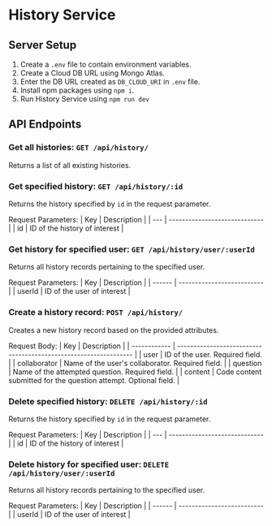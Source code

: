 # History Service

## Server Setup
1. Create a `.env` file to contain environment variables.
2. Create a Cloud DB URL using Mongo Atlas.
3. Enter the DB URL created as `DB_CLOUD_URI` in `.env` file.
4. Install npm packages using `npm i`.
5. Run History Service using `npm run dev`

## API Endpoints

### **Get all histories: `GET /api/history/`**
Returns a list of all existing histories.

### **Get specified history: `GET /api/history/:id`**
Returns the history specified by `id` in the request parameter.

Request Parameters:
| Key | Description                   |
| --- | ----------------------------- |
| id  | ID of the history of interest |

### **Get history for specified user: `GET /api/history/user/:userId`**
Returns all history records pertaining to the specified user.

Request Parameters:
| Key    | Description                |
| ------ | -------------------------- |
| userId | ID of the user of interest |

### **Create a history record: `POST /api/history/`**
Creates a new history record based on the provided attributes.

Request Body:
| Key          | Description                                                      |
| ------------ | ---------------------------------------------------------------- |
| user         | ID of the user. Required field.                                  |
| collaborator | Name of the user's collaborator. Required field.                 |
| question     | Name of the attempted question. Required field.                  |
| content      | Code content submitted for the question attempt. Optional field. |

### **Delete specified history: `DELETE /api/history/:id`**
Returns the history specified by `id` in the request parameter.

Request Parameters:
| Key | Description                   |
| --- | ----------------------------- |
| id  | ID of the history of interest |

### **Delete history for specified user: `DELETE /api/history/user/:userId`**
Returns all history records pertaining to the specified user.

Request Parameters:
| Key    | Description                |
| ------ | -------------------------- |
| userId | ID of the user of interest |
